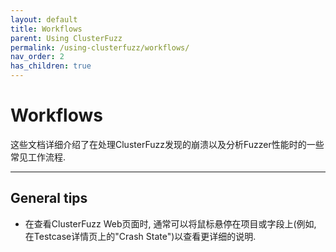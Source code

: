 ```yaml
---
layout: default
title: Workflows
parent: Using ClusterFuzz
permalink: /using-clusterfuzz/workflows/
nav_order: 2
has_children: true
---
```


# Workflows

这些文档详细介绍了在处理ClusterFuzz发现的崩溃以及分析Fuzzer性能时的一些常见工作流程. 

---

## General tips

* 在查看ClusterFuzz Web页面时, 通常可以将鼠标悬停在项目或字段上(例如, 在Testcase详情页上的"Crash State")以查看更详细的说明. 